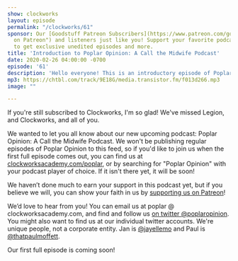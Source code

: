```yaml
---
show: clockworks
layout: episode
permalink: "/clockworks/61"
sponsor: Our [Goodstuff Patreon Subscribers](https://www.patreon.com/goodstuff "Goodstuff
  on Patreon") and listeners just like you! Support your favorite podcasts directly
  to get exclusive unedited episodes and more.
title: 'Introduction to Poplar Opinion: A Call the Midwife Podcast'
date: 2020-02-26 04:00:00 -0700
episode: '61'
description: 'Hello everyone! This is an introductory episode of Poplar Opinion: A Call the Midwife Podcast! We are very excited about this new podcast, and we hope you will like it too!'
mp3: https://chtbl.com/track/9E18G/media.transistor.fm/f013d266.mp3
image: ""

---
```


If you're still subscribed to Clockworks, I'm so glad! We've missed Legion, and Clockworks, and all of you.

We wanted to let you all know about our new upcoming podcast: Poplar Opinion: A Call the Midwife Podcast. We won't be publishing regular episodes of Poplar Opinion to this feed, so if you'd like to join us when the first full episode comes out, you can find us at <a href="https://clockworksacademy.com/poplar">clockworksacademy.com/poplar</a>, or by searching for "Poplar Opinion" with your podcast player of choice. If it isn't there yet, it will be soon!

We haven’t done much to earn your support in this podcast yet, but if you believe we will, you can show your faith in us by <a href="https://www.patreon.com/clockworkscast">supporting us on Patreon</a>!

We’d love to hear from you! You can email us at poplar @ clockworksacademy.com, and find and follow us <a href="https://twitter.com/poplaropinion">on twitter @poplaropinion</a>. You might also want to find us at our individual twitter accounts. We're unique people, not a corporate entity. Jan is <a href="https://twitter.com/jayellemo">@jayellemo</a> and Paul is <a href="https://twitter.com/thatpaulmoffett">@thatpaulmoffett</a>.

Our first full episode is coming soon!
